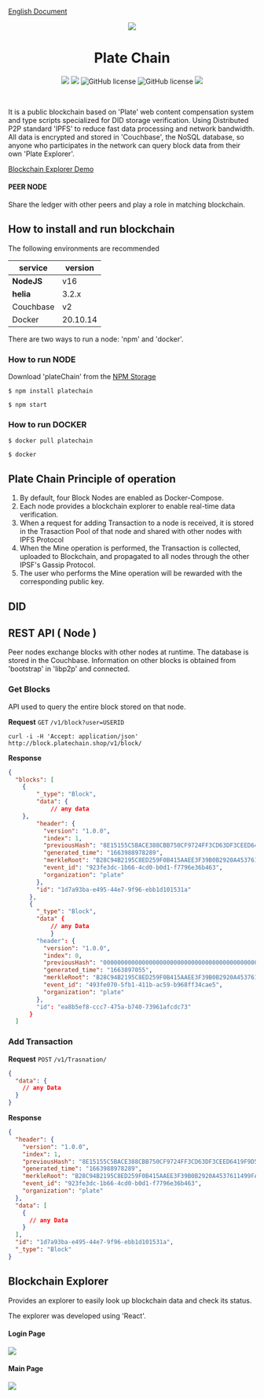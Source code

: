 [English Document](https://github.com/2023-oss/OSS-PLATECHAIN/blob/main/EnglishREADME.md)
 <p  align="center">
<a  href="https://github.com/2023-oss/platechain"  target="_blank"  rel="noopener noreferrer">
<img src='https://github.com/osamhack2022/CLOUD_APP_IOT_KeepYourEndeavor_Moment/blob/main/images/logo.png?raw=true'/>
</a>
</p>
<h1  align="center">Plate Chain</h1>
<h4  align="center"></h4>

<p align="center">
<img src="https://img.shields.io/github/contributors/2023-oss/OSS-PLATECHAIN">
<img src="https://img.shields.io/github/languages/count/2023-oss/OSS-PLATECHAIN">
<img alt="GitHub license" src="https://img.shields.io/github/issues/2023-oss/OSS-PLATECHAIN">
<img alt="GitHub license" src="https://img.shields.io/github/issues-closed/2023-oss/OSS-PLATECHAIN">
<img src="https://img.shields.io/github/license/2023-oss/OSS-PLATECHAIN">
</p>
<br/>

It is a public blockchain based on 'Plate' web content compensation system and type scripts specialized for DID storage verification. Using Distributed P2P standard 'IPFS' to reduce fast data processing and network bandwidth. All data is encrypted and stored in 'Couchbase', the NoSQL database, so anyone who participates in the network can query block data from their own 'Plate Explorer'.

[Blockchain Explorer Demo](http://block.platechain.shop)

#### PEER NODE

Share the ledger with other peers and play a role in matching blockchain.

## How to install and run blockchain

The following environments are recommended

| service           | version  |
| ----------------- | -------- |
| **NodeJS**        | v16      |
| **helia**      | 3.2.x    |
| Couchbase  | v2       |
| Docker            | 20.10.14 |

There are two ways to run a node: 'npm' and 'docker'.

### How to run NODE

Download 'plateChain' from the [NPM Storage](https://www.npmjs.com/) 

```
$ npm install platechain
```
```
$ npm start
```

### How to run DOCKER

```
$ docker pull platechain
```
```
$ docker
```

## Plate Chain Principle of operation

1. By default, four Block Nodes are enabled as Docker-Compose.
2. Each node provides a blockchain explorer to enable real-time data verification.
3. When a request for adding Transaction to a node is received, it is stored in the Trasaction Pool of that node and shared with other nodes with IPFS Protocol
4. When the Mine operation is performed, the Transaction is collected, uploaded to Blockchain, and propagated to all nodes through the other IPSF's Gassip Protocol.
5. The user who performs the Mine operation will be rewarded with the corresponding public key.

## DID 

## REST API ( Node )

Peer nodes exchange blocks with other nodes at runtime. The database is stored in the Couchbase.
Information on other blocks is obtained from 'bootstrap' in 'libp2p' and connected.

### Get Blocks

API used to query the entire block stored on that node.

**Request**
`GET` `/v1/block?user=USERID`

```shell
curl -i -H 'Accept: application/json' http://block.platechain.shop/v1/block/
```

**Response**

```json
{
  "blocks": [
    {
        "_type": "Block",
        "data": {
      		// any data
    },
        "header": {
          "version": "1.0.0",
          "index": 1,
          "previousHash": "8E15155C5BACE388CBB750CF9724FF3CD63DF3CEED6419F9D5B134A36E01D062",
          "generated_time": "1663988978289",
          "merkleRoot": "B28C94B2195C8ED259F0B415AAEE3F39B0B2920A4537611499FA044956917A21",
          "event_id": "923fe3dc-1b66-4cd0-b0d1-f7796e36b463",
          "organization": "plate"
        },
        "id": "1d7a93ba-e495-44e7-9f96-ebb1d101531a"
      },
      {
        "_type": "Block",
        "data" {
      		// any Data
    		}
        "header": {
          "version": "1.0.0",
          "index": 0,
          "previousHash": "0000000000000000000000000000000000000000000000000000000000000000",
          "generated_time": "1663897055",
          "merkleRoot": "B28C94B2195C8ED259F0B415AAEE3F39B0B2920A4537611499FA044956917A21",
          "event_id": "493fe070-5fb1-411b-ac59-b968ff34cae5",
          "organization": "plate"
        },
        "id": "ea8b5ef8-ccc7-475a-b740-73961afcdc73"
      }
  ]
```

### Add Transaction

**Request**
`POST` `/v1/Trasnation/`

```json
{
  "data": {
    // any Data
  }
}
```

**Response**

```json
{
  "header": {
    "version": "1.0.0",
    "index": 1,
    "previousHash": "8E15155C5BACE388CBB750CF9724FF3CD63DF3CEED6419F9D5B134A36E01D062",
    "generated_time": "1663988978289",
    "merkleRoot": "B28C94B2195C8ED259F0B415AAEE3F39B0B2920A4537611499FA044956917A21",
    "event_id": "923fe3dc-1b66-4cd0-b0d1-f7796e36b463",
    "organization": "plate"
  },
  "data": [
    {
      // any Data
    }
  ],
  "id": "1d7a93ba-e495-44e7-9f96-ebb1d101531a",
  "_type": "Block"
}
```

## Blockchain Explorer

Provides an explorer to easily look up blockchain data and check its status.

The explorer was developed using 'React'.

#### Login Page

![](../images/bc-explorer2.png)

#### Main Page

![](../images/bc-explorer1.png)
